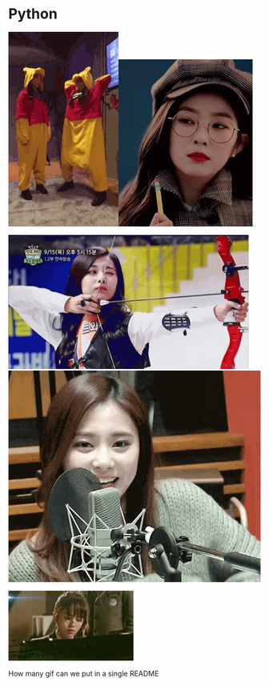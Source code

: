 # Python
![](pleasedo.gif)![](yy.gif)

![](best.gif)![](yyy.gif)

![](piano.gif)

How many gif can we put in a single README
